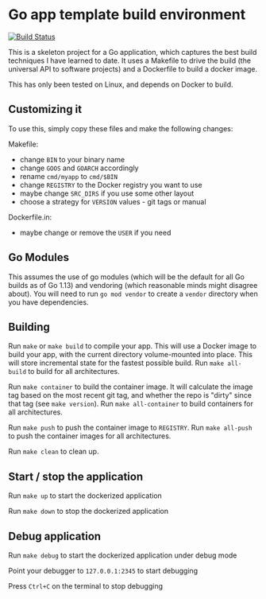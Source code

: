 # Go app template build environment
[![Build Status](https://travis-ci.org/leojonathanoh/go-build-template.svg?branch=go-modules-no-vendor)](https://travis-ci.org/leojonathanoh/go-build-template)

This is a skeleton project for a Go application, which captures the best build
techniques I have learned to date.  It uses a Makefile to drive the build (the
universal API to software projects) and a Dockerfile to build a docker image.

This has only been tested on Linux, and depends on Docker to build.

## Customizing it

To use this, simply copy these files and make the following changes:

Makefile:
   - change `BIN` to your binary name
   - change `GOOS` and `GOARCH` accordingly
   - rename `cmd/myapp` to `cmd/$BIN`
   - change `REGISTRY` to the Docker registry you want to use
   - maybe change `SRC_DIRS` if you use some other layout
   - choose a strategy for `VERSION` values - git tags or manual

Dockerfile.in:
   - maybe change or remove the `USER` if you need

## Go Modules

This assumes the use of go modules (which will be the default for all Go builds
as of Go 1.13) and vendoring (which reasonable minds might disagree about).
You will need to run `go mod vendor` to create a `vendor` directory when you
have dependencies.

## Building

Run `make` or `make build` to compile your app.  This will use a Docker image
to build your app, with the current directory volume-mounted into place.  This
will store incremental state for the fastest possible build.  Run `make
all-build` to build for all architectures.

Run `make container` to build the container image.  It will calculate the image
tag based on the most recent git tag, and whether the repo is "dirty" since
that tag (see `make version`).  Run `make all-container` to build containers
for all architectures.

Run `make push` to push the container image to `REGISTRY`.  Run `make all-push`
to push the container images for all architectures.

Run `make clean` to clean up.

## Start / stop the application

Run `make up` to start the dockerized application

Run `make down` to stop the dockerized application

## Debug application

Run `make debug` to start the dockerized application under debug mode

Point your debugger to `127.0.0.1:2345` to start debugging

Press `Ctrl+C` on the terminal to stop debugging
